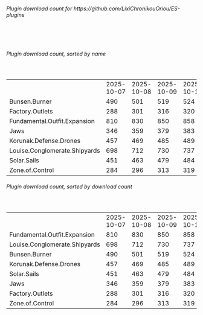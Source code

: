 <h6>Plugin download count for https://github.com/LixiChronikouOriou/ES-plugins</h6><br>
<br>
<h6>Plugin download count, sorted by name</h6><sub><sup><br>
<table>
	<tr>
		<td></td>
		<td>2025-10-07</td>
		<td>2025-10-08</td>
		<td>2025-10-09</td>
		<td>2025-10-10</td>
		<td>2025-10-11</td>
		<td>2025-10-12</td>
		<td>2025-10-13</td>
		<td>today +</td>
	</tr>
	<tr>
		<td>Bunsen.Burner</td>
		<td>490</td>
		<td>501</td>
		<td>519</td>
		<td>524</td>
		<td>529</td>
		<td>538</td>
		<td>538</td>
		<td></td>
	</tr>
	<tr>
		<td>Factory.Outlets</td>
		<td>288</td>
		<td>301</td>
		<td>316</td>
		<td>320</td>
		<td>325</td>
		<td>334</td>
		<td>334</td>
		<td></td>
	</tr>
	<tr>
		<td>Fundamental.Outfit.Expansion</td>
		<td>810</td>
		<td>830</td>
		<td>850</td>
		<td>858</td>
		<td>867</td>
		<td>876</td>
		<td>876</td>
		<td></td>
	</tr>
	<tr>
		<td>Jaws</td>
		<td>346</td>
		<td>359</td>
		<td>379</td>
		<td>383</td>
		<td>390</td>
		<td>400</td>
		<td>400</td>
		<td></td>
	</tr>
	<tr>
		<td>Korunak.Defense.Drones</td>
		<td>457</td>
		<td>469</td>
		<td>485</td>
		<td>489</td>
		<td>494</td>
		<td>503</td>
		<td>504</td>
		<td>+ 1</td>
	</tr>
	<tr>
		<td>Louise.Conglomerate.Shipyards</td>
		<td>698</td>
		<td>712</td>
		<td>730</td>
		<td>737</td>
		<td>742</td>
		<td>751</td>
		<td>751</td>
		<td></td>
	</tr>
	<tr>
		<td>Solar.Sails</td>
		<td>451</td>
		<td>463</td>
		<td>479</td>
		<td>484</td>
		<td>489</td>
		<td>496</td>
		<td>496</td>
		<td></td>
	</tr>
	<tr>
		<td>Zone.of.Control</td>
		<td>284</td>
		<td>296</td>
		<td>313</td>
		<td>319</td>
		<td>324</td>
		<td>331</td>
		<td>331</td>
		<td></td>
	</tr>
</table>
</sub></sup>
<h6>Plugin download count, sorted by download count</h6><sub><sup><br>
<table>
	<tr>
		<td></td>
		<td>2025-10-07</td>
		<td>2025-10-08</td>
		<td>2025-10-09</td>
		<td>2025-10-10</td>
		<td>2025-10-11</td>
		<td>2025-10-12</td>
		<td>2025-10-13</td>
		<td>today +</td>
	</tr>
	<tr>
		<td>Fundamental.Outfit.Expansion</td>
		<td>810</td>
		<td>830</td>
		<td>850</td>
		<td>858</td>
		<td>867</td>
		<td>876</td>
		<td>876</td>
		<td></td>
	</tr>
	<tr>
		<td>Louise.Conglomerate.Shipyards</td>
		<td>698</td>
		<td>712</td>
		<td>730</td>
		<td>737</td>
		<td>742</td>
		<td>751</td>
		<td>751</td>
		<td></td>
	</tr>
	<tr>
		<td>Bunsen.Burner</td>
		<td>490</td>
		<td>501</td>
		<td>519</td>
		<td>524</td>
		<td>529</td>
		<td>538</td>
		<td>538</td>
		<td></td>
	</tr>
	<tr>
		<td>Korunak.Defense.Drones</td>
		<td>457</td>
		<td>469</td>
		<td>485</td>
		<td>489</td>
		<td>494</td>
		<td>503</td>
		<td>504</td>
		<td>+ 1</td>
	</tr>
	<tr>
		<td>Solar.Sails</td>
		<td>451</td>
		<td>463</td>
		<td>479</td>
		<td>484</td>
		<td>489</td>
		<td>496</td>
		<td>496</td>
		<td></td>
	</tr>
	<tr>
		<td>Jaws</td>
		<td>346</td>
		<td>359</td>
		<td>379</td>
		<td>383</td>
		<td>390</td>
		<td>400</td>
		<td>400</td>
		<td></td>
	</tr>
	<tr>
		<td>Factory.Outlets</td>
		<td>288</td>
		<td>301</td>
		<td>316</td>
		<td>320</td>
		<td>325</td>
		<td>334</td>
		<td>334</td>
		<td></td>
	</tr>
	<tr>
		<td>Zone.of.Control</td>
		<td>284</td>
		<td>296</td>
		<td>313</td>
		<td>319</td>
		<td>324</td>
		<td>331</td>
		<td>331</td>
		<td></td>
	</tr>
</table>
</sub></sup>
